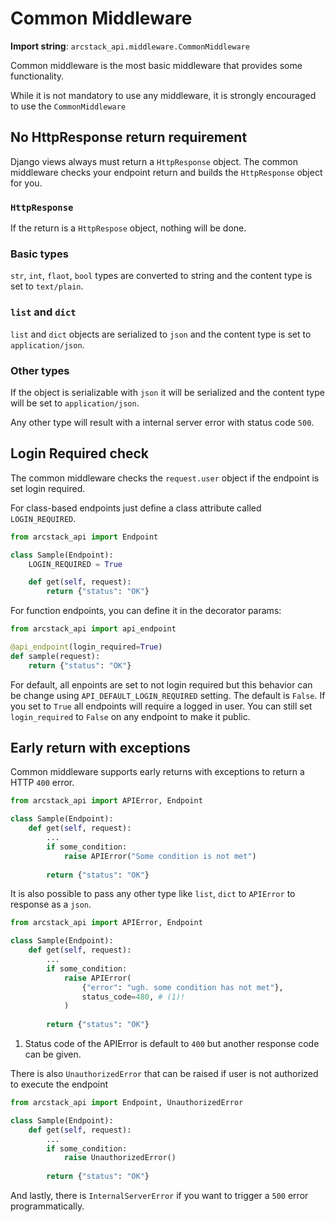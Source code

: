 # Common Middleware

**Import string**: `arcstack_api.middleware.CommonMiddleware`

Common middleware is the most basic middleware that provides some functionality.

While it is not mandatory to use any middleware, it is strongly encouraged to
use the `CommonMiddleware`


## No HttpResponse return requirement

Django views always must return a `HttpResponse` object. The common middleware
checks your endpoint return and builds the `HttpResponse` object for you.


### `HttpResponse`

If the return is a `HttpRespose` object, nothing will be done.


### Basic types

`str`, `int`, `flaot`, `bool` types are converted to string and the content type
is set to `text/plain`.


### `list` and `dict`

`list` and `dict` objects are serialized to `json` and the content type is set
to `application/json`.


### Other types

If the object is serializable with `json` it will be serialized and the content
type will be set to `application/json`.

Any other type will result with a internal server error with status code `500`.


## Login Required check

The common middleware checks the `request.user` object if the endpoint is set
login required.

For class-based endpoints just define a class attribute called `LOGIN_REQUIRED`.

```py hl_lines="4"
from arcstack_api import Endpoint

class Sample(Endpoint):
    LOGIN_REQUIRED = True

    def get(self, request):
        return {"status": "OK"}
```

For function endpoints, you can define it in the decorator params:

```py hl_lines="3"
from arcstack_api import api_endpoint

@api_endpoint(login_required=True)
def sample(request):
    return {"status": "OK"}
```

For default, all enpoints are set to not login required but this behavior
can be change using `API_DEFAULT_LOGIN_REQUIRED` setting. The default is `False`.
If you set to `True` all endpoints will require a logged in user. You can still
set `login_required` to `False` on any endpoint to make it public.


## Early return with exceptions

Common middleware supports early returns with exceptions to return a HTTP `400`
error.

```py hl_lines="7"
from arcstack_api import APIError, Endpoint

class Sample(Endpoint):
    def get(self, request):
        ...
        if some_condition:
            raise APIError("Some condition is not met")
        
        return {"status": "OK"}
```

It is also possible to pass any other type like `list`, `dict` to `APIError`
to response as a `json`.


```py hl_lines="8"
from arcstack_api import APIError, Endpoint

class Sample(Endpoint):
    def get(self, request):
        ...
        if some_condition:
            raise APIError(
                {"error": "ugh. some condition has not met"},
                status_code=480, # (1)!
            )
        
        return {"status": "OK"}
```

1. Status code of the APIError is default to `400` but another response code
can be given.

There is also `UnauthorizedError` that can be raised if user is not authorized
to execute the endpoint

```py hl_lines="7"
from arcstack_api import Endpoint, UnauthorizedError

class Sample(Endpoint):
    def get(self, request):
        ...
        if some_condition:
            raise UnauthorizedError()
        
        return {"status": "OK"}
```

And lastly, there is `InternalServerError` if you want to trigger a `500` error
programmatically.